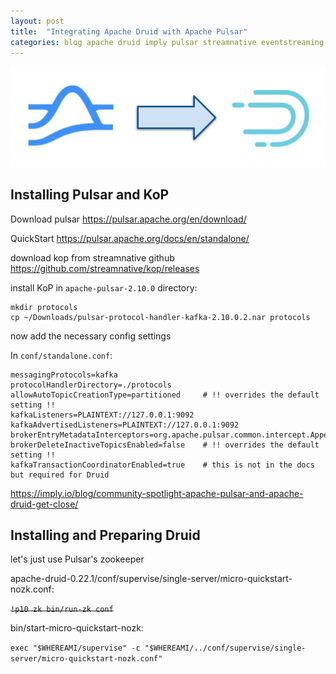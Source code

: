 ```yaml
---
layout: post
title:  "Integrating Apache Druid with Apache Pulsar"
categories: blog apache druid imply pulsar streamnative eventstreaming tutorial
---
```


![Pulsar to Druid](/assets/2022-04-25-01-banner.png)

## Installing Pulsar and KoP

Download pulsar https://pulsar.apache.org/en/download/

QuickStart https://pulsar.apache.org/docs/en/standalone/

download kop from streamnative github https://github.com/streamnative/kop/releases

install KoP in `apache-pulsar-2.10.0` directory:

```
mkdir protocols
cp ~/Downloads/pulsar-protocol-handler-kafka-2.10.0.2.nar protocols 
```

now add the necessary config settings

In `conf/standalone.conf`:
```
messagingProtocols=kafka
protocolHandlerDirectory=./protocols
allowAutoTopicCreationType=partitioned     # !! overrides the default setting !!
kafkaListeners=PLAINTEXT://127.0.0.1:9092
kafkaAdvertisedListeners=PLAINTEXT://127.0.0.1:9092
brokerEntryMetadataInterceptors=org.apache.pulsar.common.intercept.AppendIndexMetadataInterceptor
brokerDeleteInactiveTopicsEnabled=false    # !! overrides the default setting !!
kafkaTransactionCoordinatorEnabled=true    # this is not in the docs but required for Druid
```
https://imply.io/blog/community-spotlight-apache-pulsar-and-apache-druid-get-close/

## Installing and Preparing Druid

let's just use Pulsar's zookeeper

apache-druid-0.22.1/conf/supervise/single-server/micro-quickstart-nozk.conf:

~~`!p10 zk bin/run-zk conf`~~

bin/start-micro-quickstart-nozk:

`exec "$WHEREAMI/supervise" -c "$WHEREAMI/../conf/supervise/single-server/micro-quickstart-nozk.conf"`
